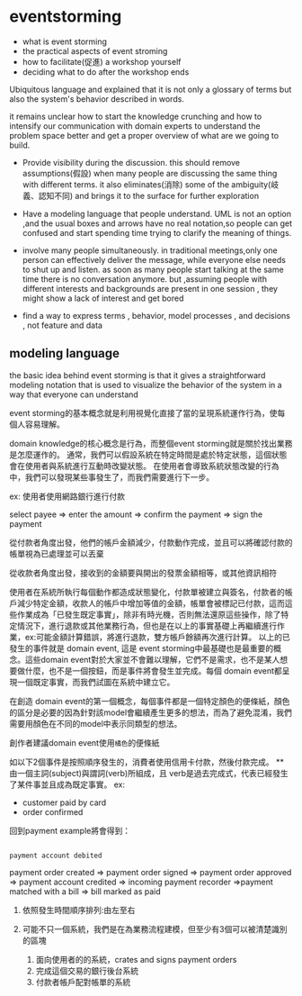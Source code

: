 # eventstorming

- what is event storming
- the practical aspects of event stroming
- how to facilitate(促進) a workshop yourself
- deciding what to do after the workshop ends


Ubiquitous language and explained that it is not only a glossary of terms but also the system's behavior described in words.

it remains unclear how to start the knowledge crunching and how to intensify our communication with domain experts to understand the problem space better and get a proper overview of what are we going to build.

- Provide visibility during the discussion. this should remove assumptions(假設) when many people are discussing the same thing with different terms. it also eliminates(消除) some of the ambiguity(岐義、認知不同) and brings it to the surface for further exploration

- Have a modeling language that people understand. UML is not an option ,and the usual boxes and arrows have no real notation,so people can get confused and start spending time trying to clarify the meaning of things.

- involve many people simultaneously. in traditional meetings,only one person can effectively deliver the message, while everyone else needs to shut up and listen. as soon as many people start talking at the same time there is no conversation anymore. but ,assuming people with different interests and backgrounds are present in one session , they might show a lack of interest and get bored

- find a way to express terms , behavior, model processes , and decisions , not feature and data


## modeling language

the basic idea behind event storming is that it gives a straightforward modeling notation that is used to visualize the behavior of the system in a way that everyone can understand

event storming的基本概念就是利用視覺化直接了當的呈現系統運作行為，使每個人容易理解。

domain knowledge的核心概念是行為，而整個event storming就是關於找出業務是怎麼運作的。
通常，我們可以假設系統在特定時間是處於特定狀態，這個狀態會在使用者與系統進行互動時改變狀態。
在使用者會導致系統狀態改變的行為中，我們可以發現某些事發生了，而我們需要進行下一步。

ex: 使用者使用網路銀行進行付款

select payee => enter the amount => confirm the payment => sign the payment

從付款者角度出發，他們的帳戶金額減少，付款動作完成，並且可以將確認付款的帳單視為已處理並可以丟棄

從收款者角度出發，接收到的金額要與開出的發票金額相等，或其他資訊相符

使用者在系統所執行每個動作都造成狀態變化，付款單被建立與簽名，付款者的帳戶減少特定金額，收款人的帳戶中增加等值的金額，帳單會被標記已付款，這而這些作業成為「已發生既定事實」，除非有時光機，否則無法還原這些操作，除了特定情況下，進行退款或其他業務行為，但也是在以上的事實基礎上再繼續進行作業，ex:可能金額計算錯誤，將進行退款，雙方帳戶餘額再次進行計算。
以上的已發生的事件就是 domain event, 這是 event storming中最基礎也是最重要的概念。這些domain event對於大家並不會難以理解，它們不是需求，也不是某人想要做什麼，也不是一個按鈕，而是事件將會發生並完成。每個 domain event都呈現一個既定事實，而我們試圖在系統中建立它。

在創造 domain event的第一個概念，每個事件都是一個特定顏色的便條紙，顏色的區分是必要的因為針對該model會繼續產生更多的想法，而為了避免混淆，我們需要用顏色在不同的model中表示同類型的想法。

創作者建議domain event使用`橘色`的便條紙

如以下2個事件是按照順序發生的，消費者使用信用卡付款，然後付款完成。
** 由一個主詞(subject)與謂詞(verb)所組成，且 verb是過去完成式，代表已經發生了某件事並且成為既定事實。
ex: 
- customer paid by card
- order confirmed

回到payment example將會得到：

                                                                            payment account debited
payment order created => payment order signed => payment order approved =>  payment account credited => incoming payment recorder =>payment matched with a bill => bill marked as paid

1. 依照發生時間順序排列:由左至右

2. 可能不只一個系統，我們是在為業務流程建模，但至少有3個可以被清楚識別的區塊
    1. 面向使用者的的系統，crates and signs payment orders
    2. 完成這個交易的銀行後台系統
    3. 付款者帳戶配對帳單的系統